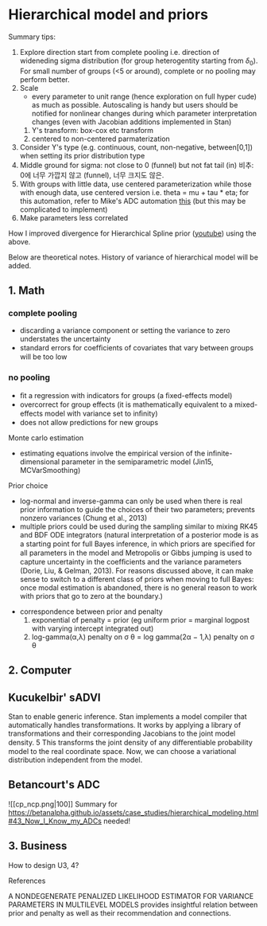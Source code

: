 # Hierarchical model and priors

Summary tips:
1. Explore direction
	start from complete pooling i.e. direction of wideneding sigma distribution (for group heterogentity starting from $\delta_0$). For small number of groups (<5 or around), complete or no pooling may perform better.
2. Scale
   - every parameter to unit range (hence exploration on full hyper cude) as much as possible. Autoscaling is handy but users should be notified for nonlinear changes during which parameter interpretation changes  (even with Jacobian additions implemented in Stan)
	1. Y's transform: box-cox etc transform
	2. centered to non-centered parmaterization
3. Consider Y's type (e.g. continuous, count, non-negative, between[0,1]) when setting its prior distribution type
4. Middle ground for sigma: not close to 0 (funnel) but not fat tail (in) 비추: 0에 너무 가깝지 않고 (funnel), 너무 크지도 않은. 
5. With groups with little data, use centered parameterization while those with enough data, use centered version i.e. theta = mu + tau * eta; for this automation, refer to Mike's ADC automation [this](https://betanalpha.github.io/assets/case_studies/hierarchical_modeling.html#43_Now_I_Know_my_ADCs)  (but this may be complicated to implement)
6. Make parameters less correlated

How I improved divergence for Hierarchical Spline prior ([youtube]( https://youtu.be/1FJyNntNMH4?t=387)) using the above. 


Below are theoretical notes. History of variance of hierarchical model will be added.

## 1. Math
### complete pooling

-   discarding a variance component or setting the variance to zero understates the uncertainty
-   standard errors for coefﬁcients of covariates that vary between groups will be too low

### no pooling

-   ﬁt a regression with indicators for groups (a ﬁxed-effects model)
-   overcorrect for group effects (it is mathematically equivalent to a mixed-effects model with variance set to inﬁnity)
-   does not allow predictions for new groups

Monte carlo estimation

-   estimating equations involve the empirical version of the infinite-dimensional parameter in the semiparametric model (Jin15, MCVarSmoothing)

Prior choice

-   log-normal and inverse-gamma can only be used when there is real prior information to guide the choices of their two parameters; prevents nonzero variances (Chung et al., 2013)
-   multiple priors could be used during the sampling similar to mixing RK45 and BDF ODE integrators (natural interpretation of a posterior mode is as a starting point for full Bayes inference, in which priors are speciﬁed for all parameters in the model and Metropolis or Gibbs jumping is used to capture uncertainty in the coefﬁcients and the variance parameters (Dorie, Liu, & Gelman, 2013). For reasons discussed above, it can make sense to switch to a different class of priors when moving to full Bayes: once modal estimation is abandoned, there is no general reason to work with priors that go to zero at the boundary.)

[](https://i0.wp.com/www.hyunjimoon.com/wp-content/uploads/2021/02/image.png?resize=620%2C501&ssl=1)

-   correspondence between prior and penalty  
    1. exponential of penalty = prior (eg uniform prior = marginal logpost with varying intercept integrated out)  
    2. log-gamma(α,λ) penalty on σ θ = log gamma(2α − 1,λ) penalty on σ θ


## 2. Computer

## Kucukelbir' sADVI
Stan to enable generic inference. Stan implements a model compiler that automatically handles transformations. It works by applying a library of transformations and their corresponding Jacobians to the joint model density. 5 This transforms the joint density of any diﬀerentiable probability model to the real coordinate space. Now, we can choose a variational distribution independent from the model.


## Betancourt's ADC

![[cp_ncp.png|100]]
Summary for https://betanalpha.github.io/assets/case_studies/hierarchical_modeling.html#43_Now_I_Know_my_ADCs needed!

## 3.  Business
How to design U3, 4?


References

A NONDEGENERATE PENALIZED LIKELIHOOD ESTIMATOR FOR VARIANCE PARAMETERS IN MULTILEVEL MODELS provides insightful relation between prior and penalty as well as their recommendation and connections.
